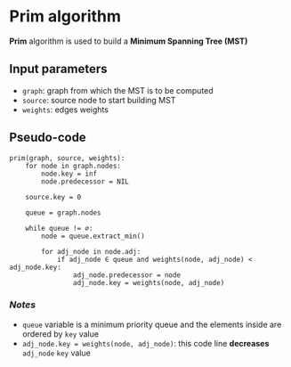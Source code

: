 # Prim algorithm

**Prim** algorithm is used to build a **Minimum Spanning Tree (MST)**

## Input parameters

- `graph`: graph from which the MST is to be computed
- `source`: source node to start building MST
- `weights`: edges weights

## Pseudo-code

```
prim(graph, source, weights):
    for node in graph.nodes:
        node.key = inf
        node.predecessor = NIL

    source.key = 0

    queue = graph.nodes

    while queue != ∅:
        node = queue.extract_min()

        for adj_node in node.adj:
            if adj_node ∈ queue and weights(node, adj_node) < adj_node.key:
                adj_node.predecessor = node
                adj_node.key = weights(node, adj_node)
```

### _Notes_

- `queue` variable is a minimum priority queue and the elements inside are ordered by `key` value
- `adj_node.key = weights(node, adj_node)`: this code line **decreases** `adj_node` `key` value
